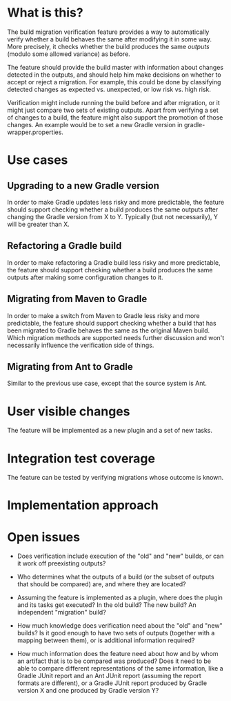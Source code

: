 # What is this?

The build migration verification feature provides a way to automatically verify whether a build behaves
the same after modifying it in some way. More precisely, it checks whether the build produces
the same _outputs_ (modulo some allowed variance) as before.

The feature should provide the build
master with information about changes detected in the outputs, and should help him make decisions
on whether to accept or reject a migration. For example, this could be done by classifying detected
changes as expected vs. unexpected, or low risk vs. high risk.

Verification might include running the build before and after migration, or it might just compare
two sets of existing outputs. Apart from verifying a set of changes to a build, the feature might
also support the promotion of those changes. An example would be to set a new Gradle version in
gradle-wrapper.properties.

# Use cases

## Upgrading to a new Gradle version

In order to make Gradle updates less risky and more predictable, the feature should support checking
whether a build produces the same outputs after changing the Gradle version from X to Y. Typically
(but not necessarily), Y will be greater than X.

## Refactoring a Gradle build

In order to make refactoring a Gradle build less risky and more predictable, the feature should support
checking whether a build produces the same outputs after making some configuration changes to it.

## Migrating from Maven to Gradle

In order to make a switch from Maven to Gradle less risky and more predictable, the feature should support
checking whether a build that has been migrated to Gradle behaves the same as the original Maven build.
Which migration methods are supported needs further discussion and won't necessarily influence the
verification side of things.

## Migrating from Ant to Gradle

Similar to the previous use case, except that the source system is Ant.

# User visible changes

The feature will be implemented as a new plugin and a set of new tasks.

# Integration test coverage

The feature can be tested by verifying migrations whose outcome is known.

# Implementation approach

# Open issues

* Does verification include execution of the "old" and "new" builds, or can it work off preexisting outputs?

* Who determines what the outputs of a build (or the subset of outputs that should be compared) are, and where
they are located?

* Assuming the feature is implemented as a plugin, where does the plugin and its tasks get executed?
In the old build? The new build? An independent "migration" build?

* How much knowledge does verification need about the "old" and "new" builds? Is it good enough to have two
sets of outputs (together with a mapping between them), or is additional information required?

* How much information does the feature need about how and by whom an artifact that is to be compared was produced?
Does it need to be able to compare different representations of the same information, like a Gradle JUnit report and
an Ant JUnit report (assuming the report formats are different), or a Gradle JUnit report produced by Gradle version X
and one produced by Gradle version Y?


